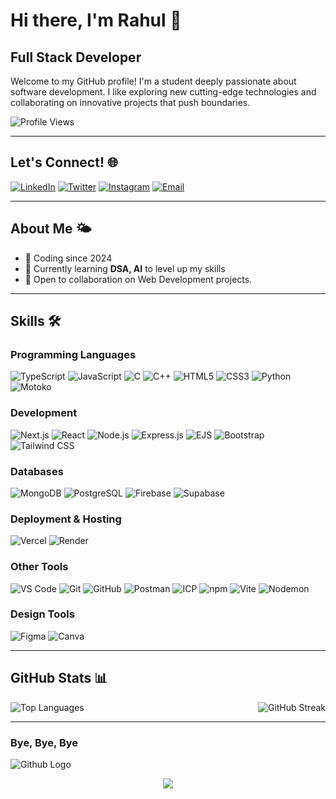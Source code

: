 # Hi there, I'm Rahul 👋

## **Full Stack Developer**

Welcome to my GitHub profile! I'm a student deeply passionate about software development. I like exploring new cutting-edge technologies and collaborating on innovative projects that push boundaries.

![Profile Views](https://komarev.com/ghpvc/?username=RahulIB5\&color=blue\&style=flat-square)

---

## Let's Connect! 🌐

[![LinkedIn](https://img.shields.io/badge/LinkedIn-0077B5?style=for-the-badge\&logo=linkedin\&logoColor=white)](https://www.linkedin.com/in/rahul-i-basaragi-05886829b/)
[![Twitter](https://img.shields.io/badge/Twitter-1DA1F2?style=for-the-badge\&logo=twitter\&logoColor=white)](https://x.com/rahul_ib9880)
[![Instagram](https://img.shields.io/badge/Instagram-E4405F?style=for-the-badge\&logo=instagram\&logoColor=white)](https://www.instagram.com/rahul__ib/)
[![Email](https://img.shields.io/badge/Gmail-D14836?style=for-the-badge\&logo=gmail\&logoColor=white)](mailto:rahulib2005@gmail.com)

---

## About Me 🌤

* 🚀 Coding since 2024
* 🌱 Currently learning **DSA, AI** to level up my skills
* 🤝 Open to collaboration on Web Development projects.

---

## Skills 🛠️

### Programming Languages

![TypeScript](https://img.shields.io/badge/-TypeScript-3178C6?style=for-the-badge\&logo=typescript\&logoColor=white)
![JavaScript](https://img.shields.io/badge/-JavaScript-F7DF1E?style=for-the-badge\&logo=javascript\&logoColor=black)
![C](https://img.shields.io/badge/-C-00599C?style=for-the-badge\&logo=c\&logoColor=white)
![C++](https://img.shields.io/badge/-C++-00599C?style=for-the-badge\&logo=c%2B%2B\&logoColor=white)
![HTML5](https://img.shields.io/badge/-HTML5-E34F26?style=for-the-badge\&logo=html5\&logoColor=white)
![CSS3](https://img.shields.io/badge/-CSS3-1572B6?style=for-the-badge\&logo=css3\&logoColor=white)
![Python](https://img.shields.io/badge/-Python-3776AB?style=for-the-badge\&logo=python\&logoColor=white)
![Motoko](https://img.shields.io/badge/-Motoko-6c3be4?style=for-the-badge\&logo=motoko\&logoColor=white)

### Development

![Next.js](https://img.shields.io/badge/-Next.js-000000?style=for-the-badge\&logo=next.js\&logoColor=white)
![React](https://img.shields.io/badge/-React-61DAFB?style=for-the-badge\&logo=react\&logoColor=white)
![Node.js](https://img.shields.io/badge/-Node.js-339933?style=for-the-badge\&logo=node.js\&logoColor=white)
![Express.js](https://img.shields.io/badge/-Express.js-000000?style=for-the-badge\&logo=express\&logoColor=white)
![EJS](https://img.shields.io/badge/-EJS-232F3E?style=for-the-badge&logo=ejs&logoColor=white)
![Bootstrap](https://img.shields.io/badge/-Bootstrap-7952B3?style=for-the-badge\&logo=bootstrap\&logoColor=white)
![Tailwind CSS](https://img.shields.io/badge/-Tailwind_CSS-38B2AC?style=for-the-badge\&logo=tailwind-css\&logoColor=white)


### Databases

![MongoDB](https://img.shields.io/badge/-MongoDB-47A248?style=for-the-badge\&logo=mongodb\&logoColor=white)
![PostgreSQL](https://img.shields.io/badge/-PostgreSQL-336791?style=for-the-badge\&logo=postgresql\&logoColor=white)
![Firebase](https://img.shields.io/badge/-Firebase-FFCA28?style=for-the-badge\&logo=firebase\&logoColor=black)
![Supabase](https://img.shields.io/badge/-Supabase-3ECF8E?style=for-the-badge\&logo=supabase\&logoColor=white)

### Deployment & Hosting

![Vercel](https://img.shields.io/badge/-Vercel-000000?style=for-the-badge\&logo=vercel\&logoColor=white)
![Render](https://img.shields.io/badge/-Render-46E3B7?style=for-the-badge\&logo=render\&logoColor=white)

### Other Tools

![VS Code](https://img.shields.io/badge/-VS_Code-007ACC?style=for-the-badge\&logo=visual-studio-code\&logoColor=white)
![Git](https://img.shields.io/badge/-Git-F05032?style=for-the-badge\&logo=git\&logoColor=white)
![GitHub](https://img.shields.io/badge/-GitHub-181717?style=for-the-badge\&logo=github\&logoColor=white)
![Postman](https://img.shields.io/badge/-Postman-FF6C37?style=for-the-badge\&logo=postman\&logoColor=white)
![ICP](https://img.shields.io/badge/-ICP-6c3be4?style=for-the-badge\&logo=internet-computer\&logoColor=white)
![npm](https://img.shields.io/badge/-npm-CB3837?style=for-the-badge\&logo=npm\&logoColor=white)
![Vite](https://img.shields.io/badge/-Vite-646CFF?style=for-the-badge\&logo=vite\&logoColor=white)
![Nodemon](https://img.shields.io/badge/-Nodemon-76D04B?style=for-the-badge\&logo=nodemon\&logoColor=white)

### Design Tools

![Figma](https://img.shields.io/badge/-Figma-F24E1E?style=for-the-badge\&logo=figma\&logoColor=white)
![Canva](https://img.shields.io/badge/-Canva-00C4CC?style=for-the-badge\&logo=canva\&logoColor=white)

---

## GitHub Stats 📊

<div style="display: flex; justify-content: space-between; flex-wrap: wrap; gap: 10px;">
  <img src="https://github-readme-stats.vercel.app/api/top-langs/?username=RahulIB5&layout=compact&theme=radical" alt="Top Languages"/>
  <img src="https://streak-stats.demolab.com?user=RahulIB5&theme=radical" alt="GitHub Streak"/>
</div>

---

<div align="left">
  <h3>Bye, Bye, Bye</h3>
       <img src="https://camo.githubusercontent.com/86128cb7701ab7135d785931a27fdc10011f5043abf5c4f9671fbd958fa50298/68747470733a2f2f6d65646961342e67697068792e636f6d2f6d656469612f76312e59326c6b505463354d4749334e6a4578637a6777593270794e5731345a5870785a6e4a68597a4d794d3230794e334e704e326c74626a687361334e73633359774d47557965695a6c634431324d563970626e526c636d35686246396e61575a66596e6c666157516d593351395a772f6475334a336358797a686a3735494f6776412f67697068792e77656270" alt="Github Logo"/>
</div>
<p align="center">
     <img src="https://capsule-render.vercel.app/api?type=waving&color=gradient&height=100&section=footer"/>
</p>
